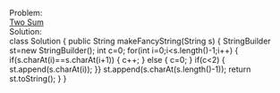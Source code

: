 Problem:
<br>
[Two Sum](https://leetcode.com/problems/two-sum/)
<br>
Solution:
<br>
class Solution {
    public String makeFancyString(String s) {
        StringBuilder st=new StringBuilder();
        int c=0;
       for(int i=0;i<s.length()-1;i++)
       {
        if(s.charAt(i)==s.charAt(i+1))
        {
            c++;
        }
        else
        {
            c=0;
        }
        if(c<2)
        {
            st.append(s.charAt(i));
        }}
        st.append(s.charAt(s.length()-1));
       return st.toString();
    }
}
